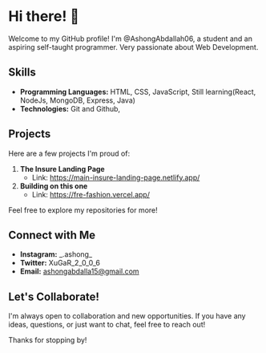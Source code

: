 # Hi there! 👋

Welcome to my GitHub profile! I'm @AshongAbdallah06, a student and an aspiring self-taught programmer. Very passionate about Web Development. 

## Skills

- **Programming Languages:** HTML, CSS, JavaScript, Still learning(React, NodeJs, MongoDB, Express, Java)
- **Technologies:** Git and Github, 

## Projects

Here are a few projects I'm proud of:

1. **The Insure Landing Page**
   - Link: https://main-insure-landing-page.netlify.app/
2. **Building on this one**
   - Link: https://fre-fashion.vercel.app/

Feel free to explore my repositories for more!

## Connect with Me

- **Instagram:** \_.ashong\_
- **Twitter:** XuGaR_2_0_0_6
- **Email:** ashongabdalla15@gmail.com


## Let's Collaborate!

I'm always open to collaboration and new opportunities. If you have any ideas, questions, or just want to chat, feel free to reach out!

Thanks for stopping by!

